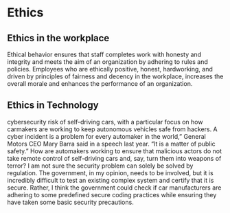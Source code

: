 # Ethics

## Ethics in the workplace

Ethical behavior ensures that staff completes work with honesty and integrity and meets the aim of an organization by adhering to rules and policies. Employees who are ethically positive, honest, hardworking, and driven by principles of fairness and decency in the workplace, increases the overall morale and enhances the performance of an organization.

## Ethics in Technology

cybersecurity risk of self-driving cars, with a particular focus on how carmakers are working to keep autonomous vehicles safe from hackers. A cyber incident is a problem for every automaker in the world,” General Motors CEO Mary Barra said in a speech last year. “It is a matter of public safety.” How are automakers working to ensure that malicious actors do not take remote control of self-driving cars and, say, turn them into weapons of terror? I am not sure the security problem can solely be solved by regulation. The government, in my opinion, needs to be involved, but it is incredibly difficult to test an existing complex system and certify that it is secure. Rather, I think the government could check if car manufacturers are adhering to some predefined secure coding practices while ensuring they have taken some basic security precautions.
